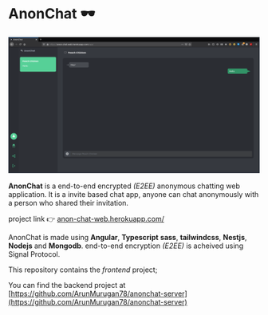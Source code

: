 # AnonChat 🕶

<img src="sample-images/example1.png"/>

**AnonChat** is a end-to-end encrypted *(E2EE)* anonymous chatting web application. It is a invite based chat app, anyone can chat anonymously with a person who shared their invitation.

project link 👉 [anon-chat-web.herokuapp.com/](https://anon-chat-web.herokuapp.com/)

AnonChat is made using **Angular**, **Typescript** **sass**, **tailwindcss**, **Nestjs**, **Nodejs** and **Mongodb**.
end-to-end encryption *(E2EE)* is acheived using Signal Protocol.

This repository contains the *frontend* project;

You can find the backend project at [https://github.com/ArunMurugan78/anonchat-server](https://github.com/ArunMurugan78/anonchat-server)


